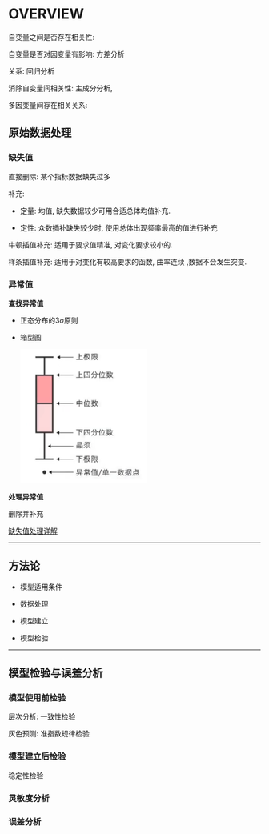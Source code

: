 # OVERVIEW

自变量之间是否存在相关性:

自变量是否对因变量有影响: 方差分析

关系: 回归分析

消除自变量间相关性: 主成分分析,

多因变量间存在相关关系:





## 原始数据处理

### 缺失值

直接删除: 某个指标数据缺失过多

补充: 

- 定量: 均值, 缺失数据较少可用合适总体均值补充. 

- 定性: 众数插补缺失较少时, 使用总体出现频率最高的值进行补充

牛顿插值补充: 适用于要求值精准, 对变化要求较小的.

样条插值补充: 适用于对变化有较高要求的函数, 曲率连续 ,数据不会发生突变.

### 异常值

**查找异常值**

- 正态分布的$3\sigma$原则

- 箱型图
  
  <img title="" src=".\\pic\\box.png" alt="box" style="zoom:50%;" data-align="left">

**处理异常值**

删除并补充



[缺失值处理详解](https://zhuanlan.zhihu.com/p/137175585)

****

## 方法论

- 模型适用条件

- 数据处理

- 模型建立

- 模型检验
  
  

****

## 模型检验与误差分析

### 模型使用前检验

层次分析: 一致性检验

灰色预测: 准指数规律检验

### 模型建立后检验

稳定性检验



### 灵敏度分析



### 误差分析

